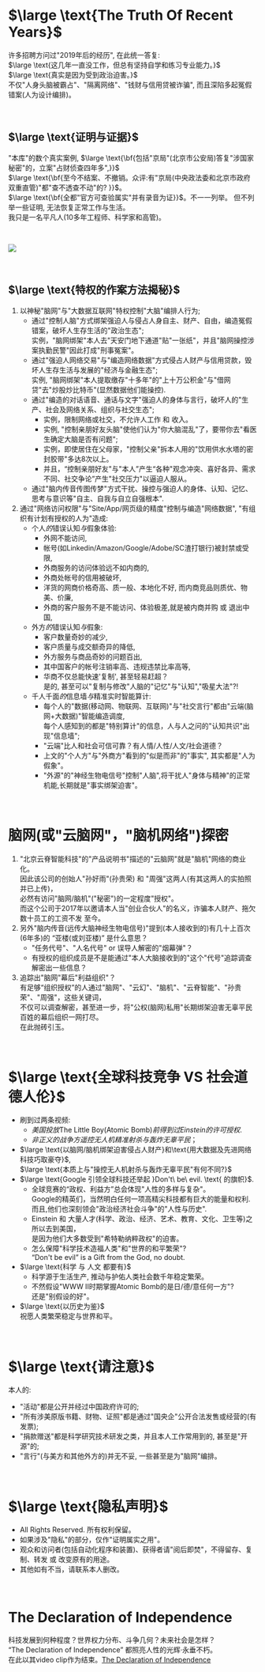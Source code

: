 # $\large \text{The Truth Of Recent Years}$
许多招聘方问过"2019年后的经历", 在此统一答复: 
<br>$\large \text{这几年一直没工作，但总有坚持自学和练习专业能力。}$
<br>$\large \text{真实是因为受到政治迫害。}$
<br>不仅"人身头脑被霸占"、"隔离网络"、"钱财与信用贷被诈骗", 而且深陷多起冤假错案(人为设计编排)。

<br>

## $\large \text{证明与证据}$
"本库"的数个真实案例, $\large \text{\bf{包括"京局"(北京市公安局)答复"涉国家秘密"的，立案"占财侦查四年多",}}$
<br>$\large \text{\bf{至今不结案、不撤销。众评:有"京局(中央政法委和北京市政府双重直管)"都"查不透查不动"的? }}$。
<br>$\large \text{\bf{全都"官方可查验属实"并有录音为证}}$。不一一列举。 但不列举一些证明, 无法恢复正常工作与生活。
<br>我只是一名平凡人(10多年工程师、科学家和高管)。

<br>

![](https://img2024.cnblogs.com/blog/1295223/202503/1295223-20250314224241417-422624495.jpg)

<br>

## $\large \text{特权的作案方法揭秘}$
1. 以神秘"脑网"与"大数据互联网"特权控制"大脑"编排人行为;
   * 通过"控制人脑"方式绑架强迫人与侵占人身自主、财产、自由，编造冤假错案，破坏人生存生活的"政治生态";
     <br>实例，"脑网绑架"本人去"天安门地下通道"贴"一张纸"，并且"脑网操控涉案执勤民警"因此打成"刑事冤案"。
   * 通过"强迫人网络交易"与"编造网络数据"方式侵占人财产与信用贷款，毁坏人生存生活与发展的"经济与金融生态";
     <br>实例, "脑网绑架"本人提取缴存"十多年"的"上十万公积金"与"借网贷"去"炒股炒比特币"(显然数据他们能操控).
   * 通过"编造的对话语音、通话与文字"强迫人的身体与言行，破坏人的"生产、社会及网络关系、组织与社交生态";
     - 实例，限制网络或社交，不允许人工作 和 收入。
     - 实例, "控制亲朋好友头脑"使他们认为"你大脑混乱"了，要带你去"看医生确定大脑是否有问题";
     - 实例，即使居住在父母家，"控制父亲"拆本人用的"饮用供水水塔的密封胶带"多达8次以上。
     - 并且，“控制亲朋好友"与"本人”产生“各种"观念冲突、喜好各异、需求不同、社交争论”产生"社交压力"以逼迫人服从。
   * 通过"脑内传音传图传梦"方式干扰、操控与强迫人的身体、认知、记忆、思考与意识等"自主、自我与自立自强根本".
2. 通过"网络访问权限"与"Site/App/网页级的精度"控制与编造"网络数据", "有组织有计划有授权的人为"造成:
   * $\text{个人}的\text{错误认知}与\text{假象体验}$:
      - 外网不能访问,
      - 帐号(如Linkedin/Amazon/Google/Adobe/SC渣打银行)被封禁或受限,
      - 外商服务的访问体验远不如内商的,
      - 外商处帐号的信用被破坏,
      - 洋货的网商价格奇高、质一般、本地化不好, 而内商竞品则质优、物美、价廉,
      - 外商的客户服务不是不能访问、体验极差,就是被内商并购 或 退出中国,
   * $\text{外方}的\text{错误认知}与\text{假象}$:
      - 客户数量奇妙的减少,
      - 客户质量与成交额奇异的降低,
      - 外方服务与商品奇妙的问题百出,
      - 其中国客户的帐号注销率高、违规违禁比率高等,
      - 华商不仅总能快速'复制', 甚至轻易赶超？
        <br>是的, 甚至可以"复制与修改"人脑的"记忆"与"认知","吸星大法"?!
   * $\text{千人千面}的\text{信息墙}与\text{精准实时智能算计}$:
      - 每个人的"数据(移动网、物联网、互联网)"与"社交言行"都由"云端(脑网+大数据)"智能编造调度,
        <br>每个人感知到的都是"特别算计"的信息，人与人之问的"认知共识"出现"信息墙";
      - "云端"比人和社会可信可靠？有人情/人性/人文/社会道德？
      - 上文的"个人方"与"外商方"看到的"似是而非"的"事实", 其实都是"人为假象"。
      - "外源"的"神经生物电信号"控制"人脑",将干扰人"身体与精神"的正常机能,长期就是"事实绑架迫害"。

<br>

# 脑网(或"云脑网"，"脑机网络")探密
1. "北京云脊智能科技"的"产品说明书"描述的"云脑网"就是"脑机"网络的商业化。
   <br>因此该公司的创始人"孙好雨"(孙贵荣) 和 "周强"这两人(有其这两人的实拍照并已上传)，
   <br>必然有访问"脑网/脑机"("秘密")的一定程度"授权"。
   <br>而这个公司于2017年以邀请本人当"创业合伙人"的名义，诈骗本人财产、拖欠数十员工的工资不发 至今。
3. 另外"脑内传音(远传大脑神经生物电信号)"提到(本人接收到的)有几十上百次(6年多)的 “亚楼(或刘亚楼)” 是什么意思？
   - "任务代号"、"人名代号" or 误导人解密的"烟幕弹"？
   - 有授权的组织成员是不是能通过"本人大脑接收到的"这个"代号"追踪调查解密出一些信息？
4. 追踪出"脑网"幕后"利益组织"？
   <br>有足够“组织授权”的人通过"脑网"、"云幻"、"脑机"、"云脊智能"、"孙贵荣"、"周强"，这些关键词，
   <br>不仅可以调查解密，甚至进一步，将"公权(脑网)私用"长期绑架迫害无辜平民百姓的幕后组织一网打尽。
   <br>在此抛砖引玉。
<br>

# $\large \text{全球科技竞争 VS 社会道德人伦}$
* 刷到过两条视频:
   - $美国投放\text{The Little Boy(Atomic Bomb)}前得到过Einstein的许可授权$.
   - $非正义的战争方遥控无人机精准射杀与轰炸无辜平民$；
* $\large \text{以脑网/脑机绑架迫害侵占人财产}和\text{用大数据及先进网络科技巧取豪夺}$,
  <br>$\large \text{本质上与"操控无人机射杀与轰炸无辜平民"有何不同?}$
* $\large \text{Google 引领全球科技还举起 }Don't\ be\ evil. \text{ 的旗帜}$.
   - 全球竞赛的“政权、利益方”总会体现"人性的多样与复杂"。
     <br>Google的精英们，当然明白任何一项高精尖科技都有巨大的能量和权利.
     <br>而且,他们也深刻领会"政治经济社会斗争"的"人性与历史".
   - Einstein 和 大量人才(科学、政治、经济、艺术、教育、文化、卫生等)之所以去到美国，
     <br>是因为他们大多数受到"希特勒纳粹政权"的迫害。
   - 怎么保障"科学技术造福人类"和"世界的和平繁荣"?
     <br>“Don't be evil” is a Gift from the God, no doubt.
* $\large \text{科学 与 人文 都要有}$
   - 科学源于生活生产, 推动与护佑人类社会数千年稳定繁荣。
   - 不然假设"WWW II时期掌握Atomic Bomb的是日/德/意任何一方"?
     <br>还是"别假设的好"。
* $\large \text{以历史为鉴}$
  <br>祝愿人类繁荣稳定与世界和平。

<br>

# $\large \text{请注意}$
本人的:
* "活动"都是公开并经过中国政府许可的;
* "所有涉美原版书籍、财物、证照"都是通过"国央企"公开合法发售或经营的(有发票);
* "捐款赠送"都是科学研究技术研发之类，并且本人工作常用到的, 甚至是"开源"的;
* "言行"(与美方和其他外方的)并无不妥, 一些甚至是为"脑网"编排。

<br>

# $\large \text{隐私声明}$
* All Rights Reserved. 所有权利保留。
* 如果涉及"隐私"的部分，仅作"证明属实之用"。
* 观众和访问者(包括自动化程序和装置)、获得者请"阅后即焚"，不得留存、复制、转发 或 改变原有的用途。
* 其他如有不当，请联系本人删改。

<br>

# The Declaration of Independence
科技发展到何种程度？世界权力分布、斗争几何？未来社会是怎样？
<br>“The Declaration of Independence” 都照亮人性的光辉·永垂不朽。
<br>在此以其video clip作为结束。[The Declaration of Independence](https://github.com/abaelhe/TheTruthOfRecentYears/raw/refs/heads/main/%E4%B8%8D%E4%BC%9A%E6%98%AF%E5%9B%A0%E4%B8%BA%E6%8D%90%E8%B5%A0%E7%BE%8E%E6%96%B9%E6%8C%81%E7%BE%8E%E5%85%83%E6%9C%89Princeton%E7%9A%84%E6%94%BF%E6%B2%BB%E7%A7%91%E5%AD%A6%E4%B8%8E%E7%BE%8E%E5%9B%BD%E5%AE%AA%E6%B3%95%E4%B9%A6%E8%BF%98%E5%8F%82%E4%B8%8E%E8%BF%87%E7%BE%8E%E5%A4%A7%E4%BD%BF%E9%A6%86%E6%B4%BB%E5%8A%A8%E5%B9%B6%E4%B8%8E%E7%BE%8E%E5%AE%98%E5%91%98%E5%90%88%E5%BD%B1/DECLARATION%20OF%20INDEPENDENCE.mp4)

<br>

